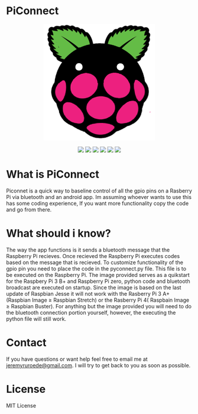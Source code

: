 # PiConnect
<div align="center">
    <img src="/.github/piconlogo.png" width="300">
</div>
     
</p>
<p align="center">
    <a href="https://github.com/badges/shields/graphs/contributors" alt="Contributors">
        <img src="https://img.shields.io/badge/Version-0.0.1-blue" /></a>
    <a href="https://github.com/badges/shields/graphs/contributors" alt="Contributors">
        <img src="https://img.shields.io/badge/Android App-Experimental Stable-green" /></a>
    <a href="https://github.com/badges/shields/graphs/contributors" alt="Contributors">
        <img src="https://img.shields.io/badge/Rpi3 B+ image-Stable-green" /></a>
    <a href="https://github.com/badges/shields/graphs/contributors" alt="Contributors">
        <img src="https://img.shields.io/badge/Rpi Zero image-Stable-green" /></a>
    <a href="https://github.com/badges/shields/graphs/contributors" alt="Contributors">
        <img src="https://img.shields.io/badge/Rpi3 A+ image-Non working-red" /></a>
    <a href="https://github.com/badges/shields/graphs/contributors" alt="Contributors">
        <img src="https://img.shields.io/badge/Rpi4 image-Non working-red" /></a>

</p>
	
# What is PiConnect
Piconnet is a quick way to baseline control of all the gpio pins on a Rasberry Pi via bluetooth and an android app. Im assuming whoever wants to use this has some coding experience, If you want more functionality copy the code and go from there.

# What should i know?
The way the app functions is it sends a bluetooth message that the Raspberry Pi recieves. Once recieved the Raspberry Pi executes codes based on the message that is recieved. To customize functionality of the gpio pin you need to place the code in the pyconnect.py file. This file is to be executed on the Raspberry Pi. The image provided serves as a quikstart for the Raspbery Pi 3 B+ and Raspberry Pi zero, python code and bluetooth broadcast are executed on startup. Since the image is based on the last update of Raspbian Jesse it will not work with the Rasberry Pi 3 A+(Raspbian Image ≥ Raspbian Stretch) or the Rasberry Pi 4( Raspbain Image ≥ Raspbian Buster). For anything but the image provided you will need to do the bluetooth connection portion yourself, however, the executing the python file will still work. 

# Contact
If you have questions or want help feel free to email me at jeremyruroede@gmail.com. I will try to get back to you as soon as possible.
	
# License
MIT License
  


